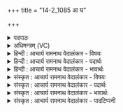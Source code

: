 +++
title = "14-2_1085 आ घ"

+++
<details><summary>पदपाठः</summary>

आ। घ꣣। त्वा꣡वा꣢꣯न्। त्म꣡ना꣢꣯। यु꣣क्तः꣢। स्तो꣣तृ꣡भ्यः꣢। धृ꣣ष्णो। ईयानः꣢। ऋ꣣णोः꣢। अ꣡क्ष꣢꣯म्। न। च꣣क्र्योः꣢। १०८५।
</details>

<details><summary>अधिमन्त्रम् (VC)</summary>

- इन्द्रः
- शुनःशेप आजीगर्तिः
- गायत्री
- षड्जः
</details>

<details><summary>हिन्दी : आचार्य रामनाथ वेदालंकार - विषयः</summary>

अगले मन्त्र में फिर योग का ही विषय है।
</details>

<details><summary>हिन्दी : आचार्य रामनाथ वेदालंकार - पदार्थः</summary>

पदार्थान्वयभाषाः -  हे (धृष्णो) शत्रु को धर्षण करने के स्वभाववाले परमात्मन् ! (ईयानः) उपासकों से याचना किये हुए, (त्मना युक्तः) आत्मबल से युक्त (त्वावान्) स्वसदृश स्वयमेव आप (घ) निश्चय ही (स्तोतृभ्यः) उपासक योगियों को योगसिद्धि (ऋणोः) प्राप्त कराते हो, (चक्र्योः) दो रथचक्रों के मध्य में (अक्षं न) जैसे धुरी को रथकार प्राप्त कराता है ॥२॥ यहाँ उपमालङ्कार है ॥२॥
</details>

<details><summary>हिन्दी : आचार्य रामनाथ वेदालंकार - भावार्थः</summary>

भावार्थभाषाः -  जैसे दोनों रथ के पहियों को धुरी की कीली से जोड़ने पर ही पहियों का घूमना और रथ का आगे जाना सम्भव होता है वैसे ही योगी को योगसिद्धि होने पर ही उसका लक्ष्य के प्रति आरोहण और मोक्षलाभ सिद्ध होता है ॥२॥
</details>

<details><summary>संस्कृत : आचार्य रामनाथ वेदालंकार - विषयः</summary>

अथ पुनरपि योगस्यैव विषयमाह।
</details>

<details><summary>संस्कृत : आचार्य रामनाथ वेदालंकार - पदार्थः</summary>

पदार्थान्वयभाषाः -  हे (धृष्णो) शत्रुधर्षणशील इन्द्र परमात्मन् ! (ईयानः) उपासकैः याच्यमानः। [ईमहे इति याच्ञाकर्मसु पठितम्। निघं० ३।१९।] (त्मना युक्तः) त्मना आत्मना आत्मबलेन युक्तः। [मन्त्रेष्वाङ्यादेरात्मनः। अ० ६।४।१४१ इत्याकारलोपः।] (त्वावान्) त्वादृशः त्वमेव। [वतुप्प्रकरणे युष्मदस्मभ्यां छन्दसि सादृश्य उपसंख्यानम्। अ० ५।२।३९ इत्यत्र स्थितेन वार्तिकेन युष्मच्छब्दात् सादृश्यार्थे वतुप्।] (घ) खलु (स्तोतृभ्यः) उपासकेभ्यो योगिभ्यः, योगसिद्धिम् (ऋणोः) प्रापयसि। [ऋणोतिः गतिकर्मा। निघं० २।१४। अत्र णिगर्भः। लडर्थे लङ्, अडभावश्छान्दसः।] कथमिव ? (चक्र्योः) द्वयोः रथचक्रयोः मध्ये (अक्षं न) धुरं यथा रथकारः प्रापयति तद्वत्। [चक्रिः इत्यत्र कृञ् धातोः ‘आदृगमहनजनः।’ अ० ३।२।१७१। इत्यनेन किः प्रत्ययः] ॥२॥२ अत्रोपमालङ्कारः ॥२॥
</details>

<details><summary>संस्कृत : आचार्य रामनाथ वेदालंकार - भावार्थः</summary>

भावार्थभाषाः -  यथोभयो रथचक्रयोरक्षकीलकद्वारा योजनेनैव चक्रयोर्भ्रमणं रथस्याग्रे गमनं च संभवति तथैव योगिनो योगसिद्धिप्राप्त्यैव लक्ष्यारोहणं मोक्षलाभश्च सिध्यति ॥२॥
</details>

<details><summary>संस्कृत : आचार्य रामनाथ वेदालंकार - पादटिप्पनी</summary>

टिप्पणी:   १. ऋ० १।३०।१४, अथ० २०।१२२।२, उभयत्र ‘त्मना॒प्तः’ ‘धृष्णविया॒नः’ इति पाठः। २. ऋग्भाष्ये दयानन्दर्षिणा मन्त्रोऽयं राजप्रजाविषये व्याख्यातः।
</details>
